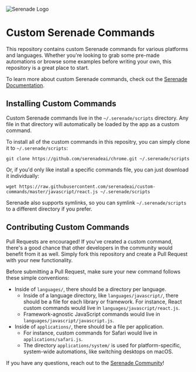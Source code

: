 ![Serenade Logo](https://cdn.serenade.ai/img/logo-small.png)

# Custom Serenade Commands

This repository contains custom Serenade commands for various platforms and languages. Whether you're looking to grab some pre-made automations or browse some examples before writing your own, this repository is a great place to start.

To learn more about custom Serenade commands, check out the [Serenade Documentation](https://serenade.ai/docs#custom-commands).

## Installing Custom Commands

Custom Serenade commands live in the `~/.serenade/scripts` directory. Any file in that directory will automatically be loaded by the app as a custom command.

To install all of the custom commands in this repositry, you can simply clone it to `~/.serenade/scripts`:

    git clone https://github.com/serenadeai/chrome.git ~/.serenade/scripts

Or, if you'd only like install a specific commands file, you can just download it individually:

    wget https://raw.githubusercontent.com/serenadeai/custom-commands/master/javascript/react.js ~/.serenade/scripts

Serenade also supports symlinks, so you can symlink `~/.serenade/scripts` to a different directory if you prefer.

## Contributing Custom Commands

Pull Requests are encouraged! If you've created a custom command, there's a good chance that other developers in the community would benefit from it as well. Simply fork this repository and create a Pull Request with your new functionality.

Before submitting a Pull Request, make sure your new command follows these simple conventions:

* Inside of `languages/`, there should be a directory per language.
    * Inside of a language directory, like `languages/javascript/`, there should be a file for each library or framework. For instance, React custom commands would live in `languages/javascript/react.js`.
    * Framework-agnostic JavaScript commands would live in `languages/javascript/javascript.js`.
* Inside of `applications/`, there should be a file per application.
    * For instance, custom commands for Safari would live in `applications/safari.js`.
    * The directory `applications/system/` is used for platform-specific, system-wide automations, like switching desktops on macOS.

If you have any questions, reach out to the [Serenade Community](https://serenade.ai/community)!
